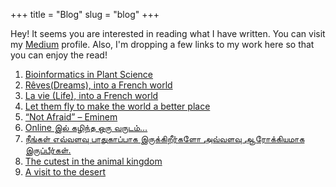 +++
title = "Blog"
slug = "blog"
+++

Hey! It seems you are interested in reading what I have written. You can visit my [Medium](https://medium.com/@2019s17581) profile. Also, I'm dropping a few links to my work here so that you can enjoy the read!

1. [Bioinformatics in Plant Science](https://fos.cmb.ac.lk/mbl/bioinformatics-in-plant-science/)
2. [Rêves(Dreams), into a French world](https://uocfosrotaract.com/2022/05/31/revesdreams-into-a-french-world/)
3. [La vie (Life), into a French world](https://uocfosrotaract.com/2021/05/29/la-vei-life-into-a-french-world/)
4. [Let them fly to make the world a better place](https://uocfosrotaract.com/2021/05/26/let-them-fly-to-make-the-world-a-better-place/)
5. [“Not Afraid” – Eminem](https://uocfosrotaract.com/2021/05/12/not-afraid-eminem/)
6. [Online இல் கழிந்த ஒரு வருடம்…](https://uocfosrotaract.com/2021/02/17/online-%e0%ae%87%e0%ae%b2%e0%af%8d-%e0%ae%95%e0%ae%b4%e0%ae%bf%e0%ae%a8%e0%af%8d%e0%ae%a4-%e0%ae%92%e0%ae%b0%e0%af%81-%e0%ae%b5%e0%ae%b0%e0%af%81%e0%ae%9f%e0%ae%ae%e0%af%8donline-%e0%ae%87/)
7. [நீங்கள் எவ்வளவு பாதுகாப்பாக இருக்கிறீர்களோ அவ்வளவு ஆரோக்கியமாக இருப்பீர்கள்.](https://uocfosrotaract.com/2021/10/06/%E0%AE%A8%E0%AF%80%E0%AE%99%E0%AF%8D%E0%AE%95%E0%AE%B3%E0%AF%8D-%E0%AE%8E%E0%AE%B5%E0%AF%8D%E0%AE%B5%E0%AE%B3%E0%AE%B5%E0%AF%81-%E0%AE%AA%E0%AE%BE%E0%AE%A4%E0%AF%81%E0%AE%95%E0%AE%BE%E0%AE%AA%E0%AF%8D/)
8. [The cutest in the animal kingdom](https://uocfosrotaract.com/2020/12/09/the-cutest-in-the-animal-kingdom/)
9. [A visit to the desert](https://uocfosrotaract.com/2020/12/02/a-visit-to-the-desert/)
